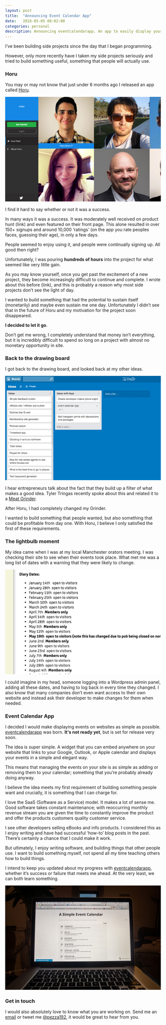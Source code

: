 ```yaml
---
layout: post
title:  "Announcing Event Calendar App"
date:   2016-05-05 08:02:00
categories: personal
description: Announcing eventcalendarapp. An app to easily display your events.
---
```


<p class="lead">I’ve been building side projects since the day that I began programming.</p>

However, only more recently have I taken my side projects seriously and tried to build something useful, something that people will actually use.

### Horu

You may or may not know that just under 6 months ago I released an app called [Horu](http://alexperry.io/javascript/2015/11/15/Announcing-HORU-how-old-are-you.html).

![Horu App](/images/posts/eventcalendarapp/horu.jpg "Horu App Picture")

I find it hard to say whether or not it was a success.

In many ways it was a success. It was moderately well received on product hunt (link) and even featured on their front page. This alone resulted in over 150+ signups and around 10,000 ‘ratings’ (on the app you rate peoples faces, guessing their age), in only a few days.

People seemed to enjoy using it, and people were continually signing up. All good then right?

Unfortunately, I was pouring **hundreds of hours** into the project for what seemed like very little gain.

As you may know yourself, once you get past the excitement of a new project, they become increasingly difficult to continue and complete. I wrote about this before (link), and this is probably a reason why most side projects don’t see the light of day.

I wanted to build something that had the potential to sustain itself (monetarily) and maybe even sustain me one day. Unfortunately I didn’t see that in the future of Horu and my motivation for the project soon disappeared.

**I decided to let it go**.

Don’t get me wrong, I completely understand that money isn’t everything, but it is incredibly difficult to spend so long on a project with almost no monetary opportunity in site.

### Back to the drawing board

I got back to the drawing board, and looked back at my other ideas.

![Trello](/images/posts/eventcalendarapp/trello.jpg "screenshot of my ideas trello board")

I hear entrepreneurs talk about the fact that they build up a filter of what makes a good idea. Tyler Tringas recently spoke about this and related it to a [Meat Grinder](https://tylertringas.com/business-ideas-meat-grinder/).

After Horu, I had completely changed my Grinder.

I wanted to build something that people wanted, but also something that could be profitable from day one.  With Horu, I believe I only satisfied the first of these requirements.

### The lightbulb moment

My idea came when I was at my local Manchester orators meeting. I was checking their site to see when their events took place. What met me was a long list of dates with a warning that they were likely to change.

![Orators shot](/images/posts/eventcalendarapp/orators.jpg "screenshot of manchester orators website")

I could imagine in my head, someone logging into a Wordpress admin panel, adding all these dates, and having to log back in every time they changed. I also know that many companies don’t even want access to their own website and instead ask their developer to make changes for them when needed.

### Event Calendar App

I decided I would make displaying events on websites as simple as possible. [eventcalendarapp](http://eventcalendarapp.com/) was born. **It's not ready yet**, but is set for release very soon.

The idea is super simple. A widget that you can embed anywhere on your website that links to your Google, Outlook, or Apple calendar and displays your events in a simple and elegant way.

This means that managing the events on your site is as simple as adding or removing them to your calendar; something that you’re probably already doing anyway.

I believe the idea meets my first requirement of building something people want and crucially, it is something that I can charge for.

I love the SaaS (Software as a Service) model. It makes a lot of sense me. Good software takes constant maintenance; with reoccurring monthly revenue stream you are given the time to constantly improve the product and offer the products customers quality customer service.

I see other developers selling eBooks and info products. I considered this as I enjoy writing and have had successful ‘how-to’ blog posts in the past. There’s certainly a chance that I could make it work.

But ultimately, I enjoy writing software, and building things that other people use. I want to build something myself, not spend all my time teaching others how to build things.

I intend to keep you updated about my progress with [eventcalendarapp](http://eventcalendarapp.com), whether it’s success or failure that meets me ahead. At the very least, we can both learn something.

![laptop](/images/posts/eventcalendarapp/laptop.jpg "laptop eventcalendarapp")

### Get in touch

I would also absolutely love to know what you are working on. Send me an [email](mailto:hello@alexperry.io) or tweet me [@pezza192](http://twitter.com/pezza192), it would be great to hear from you.

